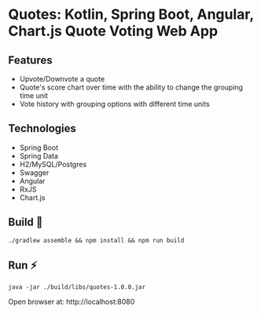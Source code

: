 # Quotes: Kotlin, Spring Boot, Angular, Chart.js Quote Voting Web App
## Features
- Upvote/Downvote a quote
- Quote's score chart over time with the ability to change the grouping time unit
- Vote history with grouping options with different time units
## Technologies
- Spring Boot
- Spring Data
- H2/MySQL/Postgres
- Swagger
- Angular
- RxJS
- Chart.js
## Build 🔨
```shell
./gradlew assemble && npm install && npm run build
```
## Run ⚡️
```shell
java -jar ./build/libs/quotes-1.0.0.jar
```
Open browser at: http://localhost:8080